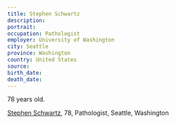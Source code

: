 ```yaml
---
title: Stephen Schwartz
description: 
portrait: 
occupation: Pathologist
employer: University of Washington
city: Seattle
province: Washington
country: United States
source: 
birth_date: 
death_date: 
---
```


78 years old.

<a href="https://q13fox.com/2020/03/18/longtime-uw-professor-dies-of-covid-19/">Stephen Schwartz</a>, 78, Pathologist, Seattle, Washington
